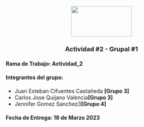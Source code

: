 
<p align="center"><img src="https://upload.wikimedia.org/wikipedia/commons/thumb/1/1e/UNAL_Logosimbolo.svg/1280px-UNAL_Logosimbolo.svg.png" width="160" height="80"></p> 
<h3 align="center">Actividad #2 - Grupal #1</h3>

<h4>Rama de Trabajo: Actividad_2</h4>

<h4>Integrantes del grupo:</h4> 
<ul>
  <li>Juan Esteban Cifuentes Castañeda <b>[Grupo 3]</b></li>
  <li>Carlos Jose Quijano Valencia<b>[Grupo 3]</b></li>
  <li>Jennifer Gomez Sanchez3<b>[Grupo 4]</b></li>
</ul>

<h4>Fecha de Entrega: 18 de Marzo 2023</h4> 
